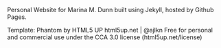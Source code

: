 Personal Website for Marina M. Dunn built using Jekyll, hosted by Github Pages.

Template:
Phantom by HTML5 UP
html5up.net | @ajlkn
Free for personal and commercial use under the CCA 3.0 license (html5up.net/license)
